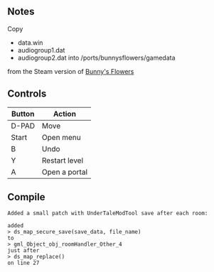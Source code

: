 ## Notes

Copy 
* data.win
* audiogroup1.dat
* audiogroup2.dat
into 
/ports/bunnysflowers/gamedata

from the Steam version of [Bunny's Flowers](https://store.steampowered.com/app/1375480/Bunnys_Flowers/)

## Controls

| Button | Action |
|--|--| 
|D-PAD|Move|
|Start|Open menu|
|B|Undo|
|Y|Restart level|
|A|Open a portal|


## Compile

```shell
Added a small patch with UnderTaleModTool save after each room:

added 
> ds_map_secure_save(save_data, file_name)
to
> gml_Object_obj_roomHandler_Other_4
just after 
> ds_map_replace()
on line 27

```
